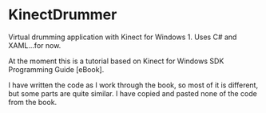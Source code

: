 KinectDrummer
=============

Virtual drumming application with Kinect for Windows 1.  Uses C# and XAML...for now.

At the moment this is a tutorial based on Kinect for Windows SDK Programming Guide [eBook].

I have written the code as I work through the book, so most of it is different, but some parts
are quite similar.  I have copied and pasted none of the code from the book.